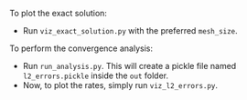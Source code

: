 To plot the exact solution:

- Run `viz_exact_solution.py` with the preferred `mesh_size`.

To perform the convergence analysis:

- Run `run_analysis.py`. This will create a pickle file named `l2_errors.pickle` 
  inside the `out` folder.
- Now, to plot the rates, simply run `viz_l2_errors.py`.
